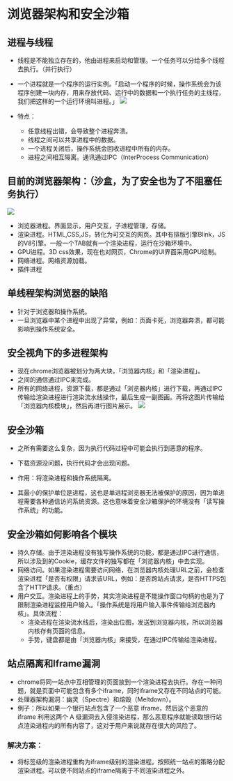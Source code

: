 # 浏览器架构和安全沙箱

## 进程与线程

- 线程是不能独立存在的，他由进程来启动和管理。一个任务可以分给多个线程去执行。（并行执行）
- 一个进程就是一个程序的运行实例。「启动一个程序的时候，操作系统会为该程序创建一块内存，用来存放代码、运行中的数据和一个执行任务的主线程，我们把这样的一个运行环境叫进程。」
![](https://static001.geekbang.org/resource/image/33/da/3380f0a16c323deda5d3a300804b95da.png)

- 特点：
  - 任意线程出错，会导致整个进程奔溃。
  - 线程之间可以共享进程中的数据。
  - 一个进程关闭后，操作系统会回收进程中所有的内存。
  - 进程之间相互隔离。通讯通过IPC（InterProcess Communication）

## 目前的浏览器架构：（沙盒，为了安全也为了不阻塞任务执行）
![](https://static001.geekbang.org/resource/image/b6/fc/b61cab529fa31301bde290813b4587fc.png)
- 浏览器进程。界面显示，用户交互，子进程管理，存储。
- 渲染进程。HTML,CSS,JS，转化为可交互的网页。其中有排版引擎Blink，JS的V8引擎。一般一个TAB就有一个渲染进程，运行在沙箱环境中。
- GPU进程。3D css效果，现在也对网页，Chrome的UI界面采用GPU绘制。
- 网络进程。网络资源加载。
- 插件进程

## 单线程架构浏览器的缺陷
- 针对于浏览器和操作系统。
- 一旦浏览器中某个进程中出现了异常，例如：页面卡死，浏览器奔溃，都可能影响到操作系统安全。

## 安全视角下的多进程架构
- 现在chrome浏览器被划分为两大块，「浏览器内核」和「渲染进程」。
- 之间的通信通过IPC来完成。
- 所有的网络进程，资源下载，都是通过「浏览器内核」进行下载，再通过IPC传输给渲染进程进行渲染流水线操作，最后生成一副图画。再将这图片传输给「浏览器内核模块」，然后再进行图片展示。
![](https://static001.geekbang.org/resource/image/b8/b1/b83693a1ace43f43f9cab242982de6b1.png)

## 安全沙箱
- 之所有需要这么复杂，因为执行代码过程中可能会执行到恶意的程序。
- 下载资源没问题，执行代码才会出现问题。

- 作用：将渲染进程和操作系统隔离。
- 其最小的保护单位是进程，这也是单进程浏览器无法被保护的原因，因为单进程需要各种通信访问系统资源。这也意味着安全沙箱保护的环境没有「读写操作系统」的功能。

## 安全沙箱如何影响各个模块
- 持久存储。由于渲染进程没有独写操作系统的功能，都是通过IPC进行通信，所以涉及到的Cookie，缓存文件的独写都在「浏览器内核」中去实现。
- 网络访问。如果渲染进程需要访问网络，在浏览器内核处理URL之前，会检查渲染进程「是否有权限」请求该URL，例如：是否跨站点请求，是否HTTPS包含了HTTP请求。（重点）
- 用户交互。渲染进程上的手势，其实渲染进程是不能操作窗口句柄的也是为了限制渲染进程监控用户输入。「操作系统是将用户输入事件传输给浏览器内核」。具体流程：
  - 渲染进程在渲染流水线后，渲染出位图，发送到浏览器内核，所以浏览器内核存有页面的信息。
  - 手势，键盘都是由「浏览器内核」来接受，在通过IPC传输给渲染进程。

## 站点隔离和Iframe漏洞
- chrome将同一站点中互相管理的页面放到一个渲染进程去执行。存在一种问题，就是页面中可能包含有多个iframe，同时iframe又存在不同站点的可能。
- 处理器架构漏洞：幽灵（Spectre）和熔毁（Meltdown）。
- 例子：所以如果一个银行站点包含了一个恶意 iframe，然后这个恶意的 iframe 利用这两个 A 级漏洞去入侵渲染进程，那么恶意程序就能读取银行站点渲染进程内的所有内容了，这对于用户来说就存在很大的风险了。

### 解决方案：
- 将标签级的渲染进程重构为iframe级别的渲染进程。按照统一站点的策略分配渲染进程。可以使不同站点的iframe隔离于不同渲染进程之外。

